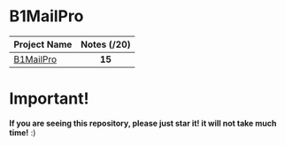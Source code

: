 # B1MailPro

| Project Name                                                                                                         |Notes (/20)|
| -------------------------------------------------------------------------------------------------------------------- |:------:|
| [B1MailPro](https://github.com/Paul-Marie/B1MailPro/blob/master/B1-MP1-mail-pro-prenom.nom-Ville.docx)   | **15**  |

# Important!
**If you are seeing this repository, please just star it! it will not take much time!** :)
